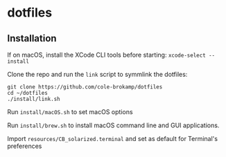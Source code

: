 # dotfiles

## Installation

If on macOS, install the XCode CLI tools before starting: `xcode-select --install`

Clone the repo and run the `link` script to symmlink the dotfiles:

```
git clone https://github.com/cole-brokamp/dotfiles
cd ~/dotfiles
./install/link.sh
```

Run `install/macOS.sh` to set macOS options

Run `install/brew.sh` to install macOS command line and GUI applications.

Import `resources/CB_solarized.terminal` and set as default for Terminal's preferences
